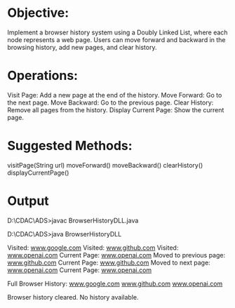 # Objective:
Implement a browser history system using a Doubly Linked List, where each node
represents a web page. Users can move forward and backward in the browsing
history, add new pages, and clear history.
# Operations:
Visit Page: Add a new page at the end of the history.
Move Forward: Go to the next page.
Move Backward: Go to the previous page.
Clear History: Remove all pages from the history.
Display Current Page: Show the current page.
# Suggested Methods:
visitPage(String url)
moveForward()
moveBackward()
clearHistory()
displayCurrentPage()
# Output
D:\CDAC\ADS>javac BrowserHistoryDLL.java

D:\CDAC\ADS>java BrowserHistoryDLL

Visited: www.google.com
Visited: www.github.com
Visited: www.openai.com
Current Page: www.openai.com
Moved to previous page: www.github.com
Current Page: www.github.com
Moved to next page: www.openai.com
Current Page: www.openai.com

Full Browser History:
www.google.com
www.github.com
www.openai.com

Browser history cleared.
No history available.
